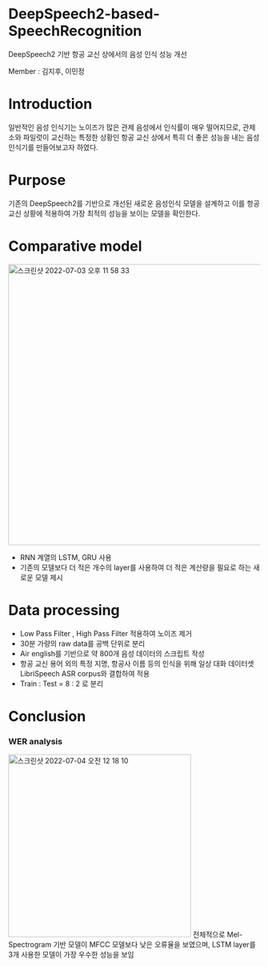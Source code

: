 # DeepSpeech2-based-SpeechRecognition
DeepSpeech2 기반 항공 교신 상에서의 음성 인식 성능 개선

Member : 김지후, 이민정


# Introduction
일반적인 음성 인식기는 노이즈가 많은 관제 음성에서 인식률이 매우 떨어지므로, 관제소와 파일럿이 교신하는 특정한 상황인 항공 교신 상에서 특히 더 좋은 성능을 내는 음성 인식기를 만들어보고자 하였다.


# Purpose
기존의 DeepSpeech2를 기반으로 개선된 새로운 음성인식 모델을 설계하고 이를 항공 교신 상황에 적용하여 가장 최적의 성능을 보이는 모델을 확인한다.


# Comparative model
<img width="561" alt="스크린샷 2022-07-03 오후 11 58 33" src="https://user-images.githubusercontent.com/60657536/177045675-4ee01646-7302-4e64-8273-f860f420cb8a.png">

- RNN 계열의 LSTM, GRU 사용
- 기존의 모델보다 더 적은 개수의 layer를 사용하여 더 적은 계산량을 필요로 하는 새로운 모델 제시

# Data processing
- Low Pass Filter , High Pass Filter 적용하여 노이즈 제거
- 30분 가량의 raw data를 공백 단위로 분리
- Air english를 기반으로 약 800개 음성 데이터의 스크립트 작성
- 항공 교신 용어 외의 특정 지명, 항공사 이름 등의 인식을 위해 일상 대화 데이터셋 LibriSpeech ASR corpus와 결합하여 적용
- Train : Test = 8 : 2 로 분리


# Conclusion
### WER analysis
<img width="365" alt="스크린샷 2022-07-04 오전 12 18 10" src="https://user-images.githubusercontent.com/60657536/177046159-2b004c5c-cb37-4e18-93eb-ec58ecf7027e.png">
전체적으로 Mel-Spectrogram 기반 모델이 MFCC 모델보다 낮은 오류율을 보였으며, LSTM layer를 3개 사용한 모델이 가장 우수한 성능을 보임
